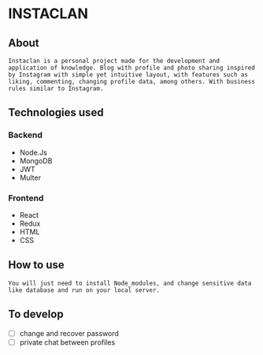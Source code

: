 # INSTACLAN

## About
    Instaclan is a personal project made for the development and application of knowledge. Blog with profile and photo sharing inspired by Instagram with simple yet intuitive layout, with features such as liking, commenting, changing profile data, among others. With business rules similar to Instagram.

## Technologies used 
### Backend     
 * Node.Js
 * MongoDB
 * JWT
 * Multer
### Frontend
 * React
 * Redux
 * HTML
 * CSS

## How to use 
    You will just need to install Node_modules, and change sensitive data like database and run on your local server.

## To develop
 - [ ] change and recover password
 - [ ] private chat between profiles